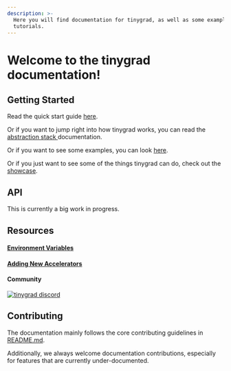 ```yaml
---
description: >-
  Here you will find documentation for tinygrad, as well as some examples and
  tutorials.
---
```


# Welcome to the tinygrad documentation!

## Getting Started

Read the quick start guide [here](quickstart.md).

Or if you want to jump right into how tinygrad works, you can read the [abstraction stack ](abstractions.md)documentation.

Or if you want to see some examples, you can look [here](https://github.com/geohot/tinygrad/tree/master/examples).

Or if you just want to see some of the things tinygrad can do, check out the [showcase](showcase.md).

## API

This is currently a big work in progress.

## Resources

#### [Environment Variables](environment\_variables/)

#### [Adding New Accelerators](adding\_new\_accelerators.md)

#### Community

[![tinygrad discord](https://camo.githubusercontent.com/64c04e13980efbe211f20afc9e2ffb460ecc1d0867c9f5a27d4dc83ce4113253/68747470733a2f2f646973636f72646170702e636f6d2f6170692f6775696c64732f313036383937363833343338323932353836352f7769646765742e706e673f7374796c653d62616e6e657232)](https://discord.gg/ZjZadyC7PK)

## Contributing

The documentation mainly follows the core contributing guidelines in [README.md](https://github.com/geohot/tinygrad/blob/master/README.md#contributing).

Additionally, we always welcome documentation contributions, especially for features that are currently under-documented.
